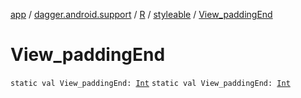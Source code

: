 [app](../../../index.md) / [dagger.android.support](../../index.md) / [R](../index.md) / [styleable](index.md) / [View_paddingEnd](./-view_padding-end.md)

# View_paddingEnd

`static val View_paddingEnd: `[`Int`](https://kotlinlang.org/api/latest/jvm/stdlib/kotlin/-int/index.html)
`static val View_paddingEnd: `[`Int`](https://kotlinlang.org/api/latest/jvm/stdlib/kotlin/-int/index.html)
